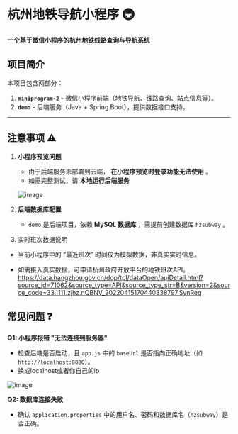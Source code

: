 # **杭州地铁导航小程序** 🚇

**一个基于微信小程序的杭州地铁线路查询与导航系统**

## **项目简介**

本项目包含两部分：

1. **`miniprogram-2`** - 微信小程序前端（地铁导航、线路查询、站点信息等）。
2. **`demo`** - 后端服务（Java + Spring Boot），提供数据接口支持。

---

## **注意事项 ⚠️**

1. **小程序预览问题**
   * 由于后端服务未部署到云端， **在小程序预览时登录功能无法使用** 。
   * 如需完整测试，请 **本地运行后端服务**

    ![image](https://github.com/user-attachments/assets/c0395f31-6ca8-4955-b7e7-c08a2d7405a3)

2. **后端数据库配置**
   * `demo` 是后端项目，依赖  **MySQL 数据库** ，需提前创建数据库 `hzsubway` 。
  
3. 实时班次数据说明

  * 当前小程序中的 “最近班次” 时间仅为模拟数据，非真实实时信息。

  * 如需接入真实数据，可申请杭州政府开放平台的地铁班次API。https://data.hangzhou.gov.cn/dop/tpl/dataOpen/apiDetail.html?source_id=71062&source_type=API&source_type_str=B&version=2&source_code=33.1111.zjhz.nQBNV_20220415170440338797.SynReq

## **常见问题 ❓**

**Q1: 小程序报错 "无法连接到服务器"**

* 检查后端是否启动，且 `app.js` 中的 `baseUrl` 是否指向正确地址（如 `http://localhost:8080`）。
* 换成localhost或者你自己的ip

![image](https://github.com/user-attachments/assets/b2c9b8bc-3dd9-407e-a78b-1c54a21870da)


**Q2: 数据库连接失败**

* 确认 `application.properties` 中的用户名、密码和数据库名（`hzsubway`）是否正确。
